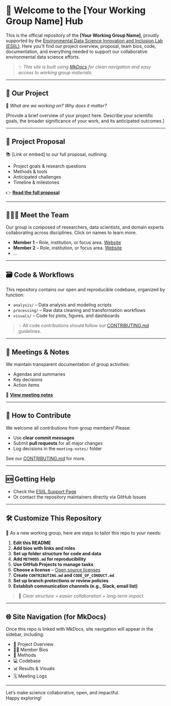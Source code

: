 # 🌱 Welcome to the [Your Working Group Name] Hub

This is the official repository of the **[Your Working Group Name]**, proudly supported by the [Environmental Data Science Innovation and Inclusion Lab (ESIIL)](https://esiil.org). Here you'll find our project overview, proposal, team bios, code, documentation, and everything needed to support our collaborative environmental data science efforts.

> ✨ *This site is built using [MkDocs](https://www.mkdocs.org/) for clean navigation and easy access to working group materials.*

---

## 🚀 Our Project

🧪 *What are we working on? Why does it matter?*

[Provide a brief overview of your project here. Describe your scientific goals, the broader significance of your work, and its anticipated outcomes.]

---

## 📄 Project Proposal

📚 [Link or embed] to our full proposal, outlining:
- Project goals & research questions
- Methods & tools
- Anticipated challenges
- Timeline & milestones

👉 **[Read the full proposal](path/to/proposal.md)**

---

## 🧑‍🤝‍🧑 Meet the Team

Our group is composed of researchers, data scientists, and domain experts collaborating across disciplines. Click on names to learn more.

- **Member 1** – Role, institution, or focus area. [Website](#)
- **Member 2** – Role, institution, or focus area. [Website](#)
- ...

---

## 🗃️ Code & Workflows

This repository contains our open and reproducible codebase, organized by function:

- `analysis/` – Data analysis and modeling scripts  
- `processing/` – Raw data cleaning and transformation workflows  
- `visuals/` – Code for plots, figures, and dashboards  

> 💡 All code contributions should follow our [CONTRIBUTING.md](CONTRIBUTING.md) guidelines.

---

## 📆 Meetings & Notes

We maintain transparent documentation of group activities:

- Agendas and summaries
- Key decisions
- Action items

📝 **[View meeting notes](path/to/meeting-notes.md)**

---

## 🤝 How to Contribute

We welcome all contributions from group members! Please:

- Use **clear commit messages**
- Submit **pull requests** for all major changes
- Log decisions in the `meeting-notes/` folder

See our [CONTRIBUTING.md](CONTRIBUTING.md) for more.

---

## 🆘 Getting Help

- Check the [ESIIL Support Page](https://esiil.org/support)
- Or contact the repository maintainers directly via GitHub Issues

---

## 🛠 Customize This Repository

🎯 As a new working group, here are steps to tailor this repo to your needs:

1. **Edit this README**  
2. **Add bios with links and roles**
3. **Set up folder structure for code and data**
4. **Add `METHODS.md` for reproducibility**
5. **Use GitHub Projects to manage tasks**
6. **Choose a license** – [Open source licenses](https://choosealicense.com/)
7. **Create `CONTRIBUTING.md` and `CODE_OF_CONDUCT.md`**
8. **Set up branch protections or review policies**
9. **Establish communication channels (e.g., Slack, email list)**

> 📢 *Clear structure = easier collaboration + long-term impact.*

---

## 🌐 Site Navigation (for MkDocs)

Once this repo is linked with MkDocs, site navigation will appear in the sidebar, including:
- 📁 Project Overview
- 🧑‍🔬 Member Bios
- 🧪 Methods
- 💻 Codebase
- 📊 Results & Visuals
- 🗓️ Meeting Logs

---

Let’s make science collaborative, open, and impactful.  
Happy exploring!
